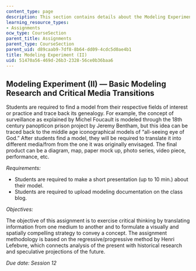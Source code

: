 ```yaml
---
content_type: page
description: This section contains details about the Modeling Experiment (II) Assignment
learning_resource_types:
- Assignments
ocw_type: CourseSection
parent_title: Assignments
parent_type: CourseSection
parent_uid: d89caab9-7df8-8b64-dd09-4cdc5d0ae4b1
title: Modeling Experiment (II)
uid: 51470a56-469d-26b3-2328-56ce0b36baa6
---
```


Modeling Experiment (II) — Basic Modeling Research and Critical Media Transitions
---------------------------------------------------------------------------------

Students are required to find a model from their respective fields of interest or practice and trace back its genealogy. For example, the concept of surveillance as explained by Michel Foucault is modeled through the 18th century panopticon prison project by Jeremy Bentham, but this idea can be traced back to the middle age iconographical models of “all-seeing eye of God.” After students find a model, they will be required to translate it into different media/from from the one it was originally envisaged. The final product can be a diagram, map, paper mock up, photo series, video piece, performance, etc.

_Requirements:_

*   Students are required to make a short presentation (up to 10 min.) about their model.
*   Students are required to upload modeling documentation on the class blog.

_Objectives:_

The objective of this assignment is to exercise critical thinking by translating information from one medium to another and to formulate a visually and spatially compelling strategy to convey a concept. The assignment methodology is based on the regressive/progressive method by Henri Lefebvre, which connects analysis of the present with historical research and speculative projections of the future. 

_Due date: Session 12_